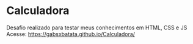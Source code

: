 # Calculadora
Desafio realizado para testar meus conhecimentos em HTML, CSS e JS
<br> Acesse: https://gabsxbatata.github.io/Calculadora/
